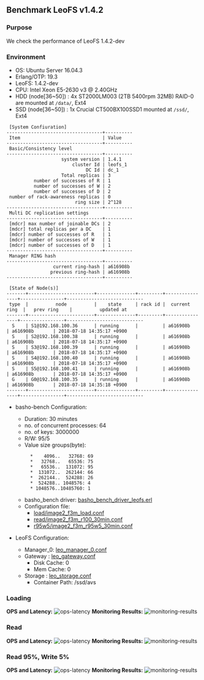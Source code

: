 ## Benchmark LeoFS v1.4.2

### Purpose
We check the performance of LeoFS 1.4.2-dev

### Environment

* OS: Ubuntu Server 16.04.3
* Erlang/OTP: 19.3
* LeoFS: 1.4.2-dev
* CPU: Intel Xeon E5-2630 v3 @ 2.40GHz
* HDD (node[36~50]) : 4x ST2000LM003 (2TB 5400rpm 32MB) RAID-0 are mounted at `/data/`, Ext4
* SSD (node[36~50]) : 1x Crucial CT500BX100SSD1 mounted at `/ssd/`, Ext4

```
 [System Confiuration]
-----------------------------------+----------
 Item                              | Value
-----------------------------------+----------
 Basic/Consistency level
-----------------------------------+----------
                    system version | 1.4.1
                        cluster Id | leofs_1
                             DC Id | dc_1
                    Total replicas | 3
          number of successes of R | 1
          number of successes of W | 2
          number of successes of D | 2
 number of rack-awareness replicas | 0
                         ring size | 2^128
-----------------------------------+----------
 Multi DC replication settings
-----------------------------------+----------
 [mdcr] max number of joinable DCs | 2
 [mdcr] total replicas per a DC    | 1
 [mdcr] number of successes of R   | 1
 [mdcr] number of successes of W   | 1
 [mdcr] number of successes of D   | 1
-----------------------------------+----------
 Manager RING hash
-----------------------------------+----------
                 current ring-hash | a616908b
                previous ring-hash | a616908b
-----------------------------------+----------

 [State of Node(s)]
-------+------------------------+--------------+---------+----------------+----------------+----------------------------
 type  |          node          |    state     | rack id |  current ring  |   prev ring    |          updated at
-------+------------------------+--------------+---------+----------------+----------------+----------------------------
  S    | S1@192.168.100.36      | running      |         | a616908b       | a616908b       | 2018-07-18 14:35:17 +0900
  S    | S2@192.168.100.38      | running      |         | a616908b       | a616908b       | 2018-07-18 14:35:17 +0900
  S    | S3@192.168.100.39      | running      |         | a616908b       | a616908b       | 2018-07-18 14:35:17 +0900
  S    | S4@192.168.100.40      | running      |         | a616908b       | a616908b       | 2018-07-18 14:35:17 +0900
  S    | S5@192.168.100.41      | running      |         | a616908b       | a616908b       | 2018-07-18 14:35:17 +0900
  G    | G0@192.168.100.35      | running      |         | a616908b       | a616908b       | 2018-07-18 14:35:18 +0900
-------+------------------------+--------------+---------+----------------+----------------+---------------------------- 
```

* basho-bench Configuration:
    * Duration: 30 minutes
    * no. of concurrent processes: 64
    * no. of keys: 3000000
    * R/W: 95/5
    * Value size groups(byte):
      ```
        *    4096..   32768: 69
        *   32768..   65536: 75
        *   65536..  131072: 95
        *  131072..  262144: 66
        *  262144..  524288: 26
        *  524288.. 1048576: 4
        * 1048576..10485760: 1
      ```
    * basho_bench driver: [basho_bench_driver_leofs.erl](https://github.com/leo-project/basho_bench/blob/master/src/basho_bench_driver_leofs.erl)
    * Configuration file: 
        * [load/image2_f3m_load.conf](load/image2_f3m_load.conf)
        * [read/image2_f3m_r100_30min.conf](read/image2_f3m_r100_30min.conf)
        * [r95w5/image2_f3m_r95w5_30min.conf](r95w5/image2_f3m_r95w5_30min.conf)

* LeoFS Configuration:
    * Manager_0: [leo_manager_0.conf](conf/G0/leo_manager.conf)
    * Gateway  : [leo_gateway.conf](conf/G0/leo_gateway.conf)
        * Disk Cache: 0
        * Mem Cache:  0
    * Storage  : [leo_storage.conf](conf/S1/leo_storage.conf)
        * Container Path: /ssd/avs

### Loading
**OPS and Latency:**
![ops-latency](load/summary.png)
**Monitoring Results:**
![monitoring-results](load/grafana.png)

### Read
**OPS and Latency:**
![ops-latency](read/summary.png)
**Monitoring Results:**
![monitoring-results](read/grafana.png)

### Read 95%, Write 5%
**OPS and Latency:**
![ops-latency](r95w5/summary.png)
**Monitoring Results:**
![monitoring-results](r95w5/grafana.png)
